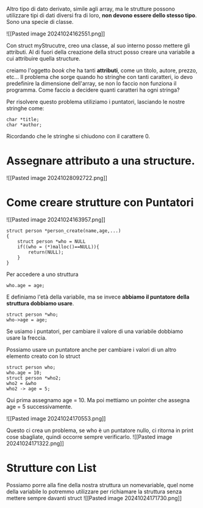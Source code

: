 Altro tipo di dato derivato, simile agli array, ma le strutture possono utilizzare tipi di dati diversi fra di loro, **non devono essere dello stesso tipo**. Sono una specie di classe.

![[Pasted image 20241024162551.png]]

Con struct myStrucutre, creo una classe, al suo interno posso mettere gli attributi.
Al di fuori della creazione della struct posso creare una variabile a cui attribuire quella structure.

creiamo l'oggetto *book* che ha tanti **attributi**, come un titolo, autore, prezzo, etc...
Il problema che sorge quando ho stringhe con tanti caratteri, io devo predefinire la dimensione dell'array, se non lo faccio non funziona il programma.
Come faccio a decidere quanti caratteri ha ogni stringa?

Per risolvere questo problema utiliziamo i puntatori, lasciando le nostre stringhe come:
```
char *title;
char *author;
```
Ricordando che le stringhe si chiudono con il carattere 0.

# Assegnare attributo a una structure.
![[Pasted image 20241028092722.png]]
# Come creare strutture con Puntatori

![[Pasted image 20241024163957.png]]


```
struct person *person_create(name,age,...)
{
	struct person *who = NULL
	if((who = (*)malloc()==NULL)){
		return(NULL);
	}
}
```

Per accedere a uno struttura

```
who.age = age;
```
E definiamo l'età della variabile, ma se invece **abbiamo il puntatore della struttura dobbiamo usare**.
```
struct person *who;
who->age = age;
```

Se usiamo i puntatori, per cambiare il valore di una variabile dobbiamo usare la freccia.

Possiamo usare un puntatore anche per cambiare i valori di un altro elemento creato con lo struct

```
struct person who;
who.age = 10;
struct person *who2;
who2 = &who
who2 -> age = 5;
```

Qui prima assegnamo age = 10. Ma poi mettiamo un pointer che assegna age = 5 successivamente.





![[Pasted image 20241024170553.png]]

Questo ci crea un problema, se who è un puntatore nullo, ci ritorna in print cose sbagliate, quindi occorre sempre verificarlo.
![[Pasted image 20241024171322.png]]


# Strutture con List
Possiamo porre alla fine della nostra struttura un nomevariable, quel nome della variabile lo potremmo utilizzare per richiamare la struttura senza mettere sempre davanti struct
![[Pasted image 20241024171730.png]]